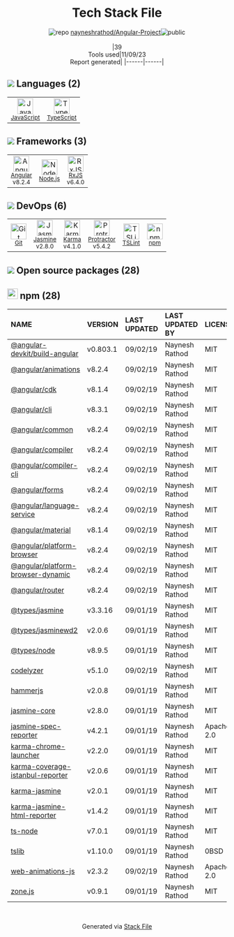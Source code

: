 <!--
--- Readme.md Snippet without images Start ---
## Tech Stack
nayneshrathod/Angular-Project is built on the following main stack:
- [Jasmine](http://jasmine.github.io/) – Javascript Testing Framework
- [Node.js](http://nodejs.org/) – Frameworks (Full Stack)
- [JavaScript](https://developer.mozilla.org/en-US/docs/Web/JavaScript) – Languages
- [Karma](http://karma-runner.github.io/) – Browser Testing
- [TypeScript](http://www.typescriptlang.org) – Languages
- [Protractor](http://angular.github.io/protractor) – Javascript Testing Framework
- [RxJS](http://reactivex.io/rxjs/) – Concurrency Frameworks
- [Angular](https://angular.io) – Javascript MVC Frameworks
- [TSLint](https://github.com/palantir/tslint) – Code Review

Full tech stack [here](/techstack.md)
--- Readme.md Snippet without images End ---

--- Readme.md Snippet with images Start ---
## Tech Stack
nayneshrathod/Angular-Project is built on the following main stack:
- <img width='25' height='25' src='https://img.stackshare.io/service/831/7c0b595409af531b9cdeb07f8c513e8b.png' alt='Jasmine'/> [Jasmine](http://jasmine.github.io/) – Javascript Testing Framework
- <img width='25' height='25' src='https://img.stackshare.io/service/1011/n1JRsFeB_400x400.png' alt='Node.js'/> [Node.js](http://nodejs.org/) – Frameworks (Full Stack)
- <img width='25' height='25' src='https://img.stackshare.io/service/1209/javascript.jpeg' alt='JavaScript'/> [JavaScript](https://developer.mozilla.org/en-US/docs/Web/JavaScript) – Languages
- <img width='25' height='25' src='https://img.stackshare.io/service/1420/TidYGd6a.png' alt='Karma'/> [Karma](http://karma-runner.github.io/) – Browser Testing
- <img width='25' height='25' src='https://img.stackshare.io/service/1612/bynNY5dJ.jpg' alt='TypeScript'/> [TypeScript](http://www.typescriptlang.org) – Languages
- <img width='25' height='25' src='https://img.stackshare.io/service/1754/protractor-logo1.png' alt='Protractor'/> [Protractor](http://angular.github.io/protractor) – Javascript Testing Framework
- <img width='25' height='25' src='https://img.stackshare.io/service/1796/984368.png' alt='RxJS'/> [RxJS](http://reactivex.io/rxjs/) – Concurrency Frameworks
- <img width='25' height='25' src='https://img.stackshare.io/service/3745/cb8U-gL6_400x400.jpg' alt='Angular'/> [Angular](https://angular.io) – Javascript MVC Frameworks
- <img width='25' height='25' src='https://img.stackshare.io/service/5561/303157.png' alt='TSLint'/> [TSLint](https://github.com/palantir/tslint) – Code Review

Full tech stack [here](/techstack.md)
--- Readme.md Snippet with images End ---
-->
<div align="center">

# Tech Stack File
![](https://img.stackshare.io/repo.svg "repo") [nayneshrathod/Angular-Project](https://github.com/nayneshrathod/Angular-Project)![](https://img.stackshare.io/public_badge.svg "public")
<br/><br/>
|39<br/>Tools used|11/09/23 <br/>Report generated|
|------|------|
</div>

## <img src='https://img.stackshare.io/languages.svg'/> Languages (2)
<table><tr>
  <td align='center'>
  <img width='36' height='36' src='https://img.stackshare.io/service/1209/javascript.jpeg' alt='JavaScript'>
  <br>
  <sub><a href="https://developer.mozilla.org/en-US/docs/Web/JavaScript">JavaScript</a></sub>
  <br>
  <sub></sub>
</td>

<td align='center'>
  <img width='36' height='36' src='https://img.stackshare.io/service/1612/bynNY5dJ.jpg' alt='TypeScript'>
  <br>
  <sub><a href="http://www.typescriptlang.org">TypeScript</a></sub>
  <br>
  <sub></sub>
</td>

</tr>
</table>

## <img src='https://img.stackshare.io/frameworks.svg'/> Frameworks (3)
<table><tr>
  <td align='center'>
  <img width='36' height='36' src='https://img.stackshare.io/service/3745/cb8U-gL6_400x400.jpg' alt='Angular'>
  <br>
  <sub><a href="https://angular.io">Angular</a></sub>
  <br>
  <sub>v8.2.4</sub>
</td>

<td align='center'>
  <img width='36' height='36' src='https://img.stackshare.io/service/1011/n1JRsFeB_400x400.png' alt='Node.js'>
  <br>
  <sub><a href="http://nodejs.org/">Node.js</a></sub>
  <br>
  <sub></sub>
</td>

<td align='center'>
  <img width='36' height='36' src='https://img.stackshare.io/service/1796/984368.png' alt='RxJS'>
  <br>
  <sub><a href="http://reactivex.io/rxjs/">RxJS</a></sub>
  <br>
  <sub>v6.4.0</sub>
</td>

</tr>
</table>

## <img src='https://img.stackshare.io/devops.svg'/> DevOps (6)
<table><tr>
  <td align='center'>
  <img width='36' height='36' src='https://img.stackshare.io/service/1046/git.png' alt='Git'>
  <br>
  <sub><a href="http://git-scm.com/">Git</a></sub>
  <br>
  <sub></sub>
</td>

<td align='center'>
  <img width='36' height='36' src='https://img.stackshare.io/service/831/7c0b595409af531b9cdeb07f8c513e8b.png' alt='Jasmine'>
  <br>
  <sub><a href="http://jasmine.github.io/">Jasmine</a></sub>
  <br>
  <sub>v2.8.0</sub>
</td>

<td align='center'>
  <img width='36' height='36' src='https://img.stackshare.io/service/1420/TidYGd6a.png' alt='Karma'>
  <br>
  <sub><a href="http://karma-runner.github.io/">Karma</a></sub>
  <br>
  <sub>v4.1.0</sub>
</td>

<td align='center'>
  <img width='36' height='36' src='https://img.stackshare.io/service/1754/protractor-logo1.png' alt='Protractor'>
  <br>
  <sub><a href="http://angular.github.io/protractor">Protractor</a></sub>
  <br>
  <sub>v5.4.2</sub>
</td>

<td align='center'>
  <img width='36' height='36' src='https://img.stackshare.io/service/5561/303157.png' alt='TSLint'>
  <br>
  <sub><a href="https://github.com/palantir/tslint">TSLint</a></sub>
  <br>
  <sub></sub>
</td>

<td align='center'>
  <img width='36' height='36' src='https://img.stackshare.io/service/1120/lejvzrnlpb308aftn31u.png' alt='npm'>
  <br>
  <sub><a href="https://www.npmjs.com/">npm</a></sub>
  <br>
  <sub></sub>
</td>

</tr>
</table>


## <img src='https://img.stackshare.io/group.svg' /> Open source packages (28)</h2>

## <img width='24' height='24' src='https://img.stackshare.io/service/1120/lejvzrnlpb308aftn31u.png'/> npm (28)

|NAME|VERSION|LAST UPDATED|LAST UPDATED BY|LICENSE|VULNERABILITIES|
|:------|:------|:------|:------|:------|:------|
|[@angular-devkit/build-angular](https://www.npmjs.com/@angular-devkit/build-angular)|v0.803.1|09/02/19|Naynesh Rathod |MIT|N/A|
|[@angular/animations](https://www.npmjs.com/@angular/animations)|v8.2.4|09/02/19|Naynesh Rathod |MIT|N/A|
|[@angular/cdk](https://www.npmjs.com/@angular/cdk)|v8.1.4|09/02/19|Naynesh Rathod |MIT|N/A|
|[@angular/cli](https://www.npmjs.com/@angular/cli)|v8.3.1|09/02/19|Naynesh Rathod |MIT|N/A|
|[@angular/common](https://www.npmjs.com/@angular/common)|v8.2.4|09/02/19|Naynesh Rathod |MIT|N/A|
|[@angular/compiler](https://www.npmjs.com/@angular/compiler)|v8.2.4|09/02/19|Naynesh Rathod |MIT|N/A|
|[@angular/compiler-cli](https://www.npmjs.com/@angular/compiler-cli)|v8.2.4|09/02/19|Naynesh Rathod |MIT|N/A|
|[@angular/forms](https://www.npmjs.com/@angular/forms)|v8.2.4|09/02/19|Naynesh Rathod |MIT|N/A|
|[@angular/language-service](https://www.npmjs.com/@angular/language-service)|v8.2.4|09/02/19|Naynesh Rathod |MIT|N/A|
|[@angular/material](https://www.npmjs.com/@angular/material)|v8.1.4|09/02/19|Naynesh Rathod |MIT|N/A|
|[@angular/platform-browser](https://www.npmjs.com/@angular/platform-browser)|v8.2.4|09/02/19|Naynesh Rathod |MIT|N/A|
|[@angular/platform-browser-dynamic](https://www.npmjs.com/@angular/platform-browser-dynamic)|v8.2.4|09/02/19|Naynesh Rathod |MIT|N/A|
|[@angular/router](https://www.npmjs.com/@angular/router)|v8.2.4|09/02/19|Naynesh Rathod |MIT|N/A|
|[@types/jasmine](https://www.npmjs.com/@types/jasmine)|v3.3.16|09/01/19|Naynesh Rathod |MIT|N/A|
|[@types/jasminewd2](https://www.npmjs.com/@types/jasminewd2)|v2.0.6|09/01/19|Naynesh Rathod |MIT|N/A|
|[@types/node](https://www.npmjs.com/@types/node)|v8.9.5|09/01/19|Naynesh Rathod |MIT|N/A|
|[codelyzer](https://www.npmjs.com/codelyzer)|v5.1.0|09/02/19|Naynesh Rathod |MIT|N/A|
|[hammerjs](https://www.npmjs.com/hammerjs)|v2.0.8|09/01/19|Naynesh Rathod |MIT|N/A|
|[jasmine-core](https://www.npmjs.com/jasmine-core)|v2.8.0|09/01/19|Naynesh Rathod |MIT|N/A|
|[jasmine-spec-reporter](https://www.npmjs.com/jasmine-spec-reporter)|v4.2.1|09/01/19|Naynesh Rathod |Apache-2.0|N/A|
|[karma-chrome-launcher](https://www.npmjs.com/karma-chrome-launcher)|v2.2.0|09/01/19|Naynesh Rathod |MIT|N/A|
|[karma-coverage-istanbul-reporter](https://www.npmjs.com/karma-coverage-istanbul-reporter)|v2.0.6|09/01/19|Naynesh Rathod |MIT|N/A|
|[karma-jasmine](https://www.npmjs.com/karma-jasmine)|v2.0.1|09/01/19|Naynesh Rathod |MIT|N/A|
|[karma-jasmine-html-reporter](https://www.npmjs.com/karma-jasmine-html-reporter)|v1.4.2|09/01/19|Naynesh Rathod |MIT|N/A|
|[ts-node](https://www.npmjs.com/ts-node)|v7.0.1|09/01/19|Naynesh Rathod |MIT|N/A|
|[tslib](https://www.npmjs.com/tslib)|v1.10.0|09/01/19|Naynesh Rathod |0BSD|N/A|
|[web-animations-js](https://www.npmjs.com/web-animations-js)|v2.3.2|09/02/19|Naynesh Rathod |Apache-2.0|N/A|
|[zone.js](https://www.npmjs.com/zone.js)|v0.9.1|09/01/19|Naynesh Rathod |MIT|N/A|

<br/>
<div align='center'>

Generated via [Stack File](https://github.com/apps/stack-file)
